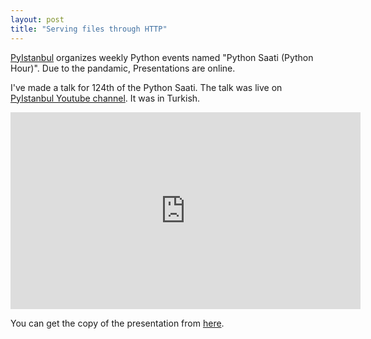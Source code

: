 ```yaml
---
layout: post
title: "Serving files through HTTP"
---
```


[PyIstanbul](https://pyistanbul.org/) organizes weekly Python events named "Python Saati (Python Hour)". Due to the pandamic, Presentations are online.

I've made a talk for 124th of the Python Saati. The talk was live on [PyIstanbul Youtube channel](https://www.youtube.com/watch?v=k63NHzL8VEE). It was in Turkish.

<iframe width="560" height="315" src="https://www.youtube-nocookie.com/embed/k63NHzL8VEE" frameborder="0" allow="accelerometer; autoplay; clipboard-write; encrypted-media; gyroscope; picture-in-picture" allowfullscreen></iframe>

You can get the copy of the presentation from 
[here](https://efe.me/public/pdfs/serving-files-through-http.pdf).
